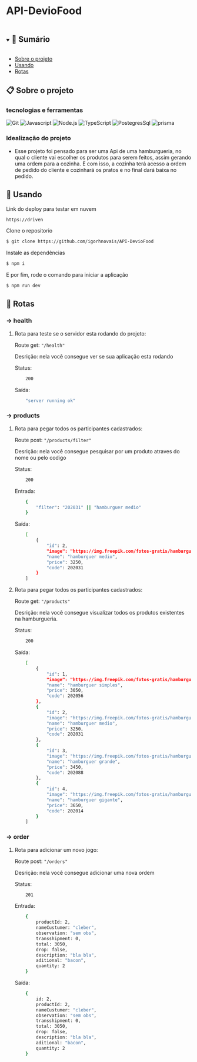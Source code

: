 # API-DevioFood

<details open="open">
  <summary><h2 style="display: inline-block">📜 Sumário</h2></summary>

- [Sobre o projeto](#sobre-o-projeto)
- [Usando](#usando)
- [Rotas](#rotas)


</details>

## 📋 Sobre o projeto
### tecnologias e ferramentas

![Git](https://img.shields.io/badge/git-%23F05033.svg?style=for-the-badge&logo=git&logoColor=white)
![Javascript](https://img.shields.io/badge/javascript-%23323330.svg?style=for-the-badge&logo=javascript&logoColor=%23F7DF1E)
![Node.js](https://img.shields.io/badge/node.js-%2343853D.svg?style=for-the-badge&logo=node.js&logoColor=white)
![TypeScript](https://img.shields.io/badge/typescript-%23007ACC.svg?style=for-the-badge&logo=typescript&logoColor=white)
![PostegresSql](https://img.shields.io/badge/postegresql-%23007ACC.svg?style=for-the-badge&logo=sql&logoColor=white)
![prisma](https://img.shields.io/badge/prisma-%23007ACC.svg?style=for-the-badge&logo=prisma&logoColor=white)

### Idealização do projeto
- Esse projeto foi pensado para ser uma Api de uma hamburgueria, no qual o cliente vai escolher os produtos para serem feitos, assim gerando uma ordem para a cozinha. E com isso, a cozinha terá acesso a ordem de pedido do cliente e cozinhará os pratos e no final dará baixa no pedido.

## 🏁 Usando

Link do deploy para testar em nuvem

```bash
https://driven

```

Clone o repositorio

```bash
$ git clone https://github.com/igorhnovais/API-DevioFood

```

Instale as dependências

```bash
$ npm i
```

E por fim, rode o comando para iniciar a aplicação

```bash
$ npm run dev
```
<a name="contribuindo"></a>

## 🏁 Rotas
### -> health

1. Rota para teste se o servidor esta rodando do projeto:
    
    Route get: ```"/health"``` 

    Desrição: nela você consegue ver se sua aplicação esta rodando

    Status:
    ```bash
        200
    ```
    
    Saída:
    ```bash
        "server running ok"
    ```

### -> products
1. Rota para pegar todos os participantes cadastrados:
    
    Route post: ```"/products/filter"``` 

    Desrição: nela você consegue pesquisar por um produto atraves do nome ou pelo codigo

    Status:
    ```bash
        200
    ```
    Entrada:
    ```bash
        {
            "filter": "202031" || "hamburguer medio"
        }
    ```
    
    Saída:
    ```bash
        [
            {
                "id": 2,
                "image": "https://img.freepik.com/fotos-gratis/hamburguer-isolado-no-fundo-branco-fastfood-de-hamburguer-fresco-com-carne-e-queijo_90220-1329.jpg",
                "name": "hamburguer medio",
                "price": 3250,
                "code": 202031
            }
        ]
    ```

2. Rota para pegar todos os participantes cadastrados:
    
    Route get: ```"/products"``` 

    Desrição: nela você consegue visualizar todos os produtos existentes na hamburgueria. 

    Status:
    ```bash
        200
    ```
    
    Saída:
    ```bash
        [
            {
                "id": 1,
                "image": "https://img.freepik.com/fotos-gratis/hamburguer-isolado-no-fundo-branco-fastfood-de-hamburguer-fresco-com-carne-e-queijo_90220-1329.jpg",
                "name": "hamburguer simples",
                "price": 3050,
                "code": 202056
            },
            {
                "id": 2,
                "image": "https://img.freepik.com/fotos-gratis/hamburguer-isolado-no-fundo-branco-fastfood-de-hamburguer-fresco-com-carne-e-queijo_90220-1329.jpg",
                "name": "hamburguer medio",
                "price": 3250,
                "code": 202031
            },
            {
                "id": 3,
                "image": "https://img.freepik.com/fotos-gratis/hamburguer-isolado-no-fundo-branco-fastfood-de-hamburguer-fresco-com-carne-e-queijo_90220-1329.jpg",
                "name": "hamburguer grande",
                "price": 3450,
                "code": 202088
            },
            {
                "id": 4,
                "image": "https://img.freepik.com/fotos-gratis/hamburguer-isolado-no-fundo-branco-fastfood-de-hamburguer-fresco-com-carne-e-queijo_90220-1329.jpg",
                "name": "hamburguer gigante",
                "price": 3650,
                "code": 202014
            }
        ]
    ```

### -> order

1. Rota para adicionar um novo jogo:
    
    Route post: ```"/orders"``` 

    Desrição: nela você consegue adicionar uma nova ordem 

    Status:
    ```bash
        201
    ```
    Entrada:
    ```bash
        {
            productId: 2,
            nameCustumer: "cleber",
            observation: "sem obs",
            transshipment: 0,
            total: 3050,
            drop: false,
            description: "bla bla",
            aditional: "bacon",
            quantity: 2
        }
    ```
    
    Saída:
    ```bash
        {
            id: 2,
            productId: 2,
            nameCustumer: "cleber",
            observation: "sem obs",
            transshipment: 0,
            total: 3050,
            drop: false,
            description: "bla bla",
            aditional: "bacon",
            quantity: 2
        }
    ```